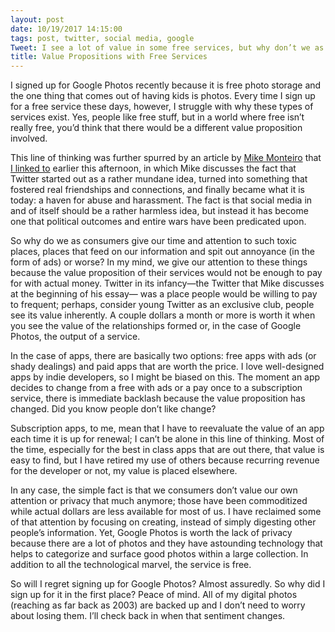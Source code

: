 ```yaml
---
layout: post
date: 10/19/2017 14:15:00
tags: post, twitter, social media, google
Tweet: I see a lot of value in some free services, but why don’t we as consumers value our own privacy, time, and attention in the same way?
title: Value Propositions with Free Services
---
```


I signed up for Google Photos recently because it is free photo storage and the one thing that comes out of having kids is photos. Every time I sign up for a free service these days, however, I struggle with why these types of services exist. Yes, people like free stuff, but in a world where free isn’t really free, you’d think that there would be a different value proposition involved.

This line of thinking was further spurred by an article by [Mike Monteiro][1] that [I linked to][2] earlier this afternoon, in which Mike discusses the fact that Twitter started out as a rather mundane idea, turned into something that fostered real friendships and connections, and finally became what it is today: a haven for abuse and harassment. The fact is that social media in and of itself should be a rather harmless idea, but instead it has become one that political outcomes and entire wars have been predicated upon.

So why do we as consumers give our time and attention to such toxic places, places that feed on our information and spit out annoyance (in the form of ads) or worse? In my mind, we give our attention to these things because the value proposition of their services would not be enough to pay for with actual money. Twitter in its infancy—the Twitter that Mike discusses at the beginning of his essay— was a place people would be willing to pay to frequent; perhaps, consider young Twitter as an exclusive club, people see its value inherently. A couple dollars a month or more is worth it when you see the value of the relationships formed or, in the case of Google Photos, the output of a service.

In the case of apps, there are basically two options: free apps with ads (or shady dealings) and paid apps that are worth the price. I love well-designed apps by indie developers, so I might be biased on this. The moment an app decides to change from a free with ads or a pay once to a subscription service, there is immediate backlash because the value proposition has changed. Did you know people don’t like change?

Subscription apps, to me, mean that I have to reevaluate the value of an app each time it is up for renewal; I can’t be alone in this line of thinking. Most of the time, especially for the best in class apps that are out there, that value is easy to find, but I have retired my use of others because recurring revenue for the developer or not, my value is placed elsewhere.

In any case, the simple fact is that we consumers don’t value our own attention or privacy that much anymore; those have been commoditized while actual dollars are less available for most of us. I have reclaimed some of that attention by focusing on creating, instead of simply digesting other people’s information. Yet, Google Photos is worth the lack of privacy because there are a lot of photos and they have astounding technology that helps to categorize and surface good photos within a large collection. In addition to all the technological marvel, the service is free.

So will I regret signing up for Google Photos? Almost assuredly. So why did I sign up for it in the first place? Peace of mind. All of my digital photos (reaching as far back as 2003) are backed up and I don’t need to worry about losing them. I’ll check back in when that sentiment changes.

[1]:	https://twitter.com/monteiro
[2]:	https://engineeredeloquence.com/2017/10/mike-monteiro-just-blew-my-mind